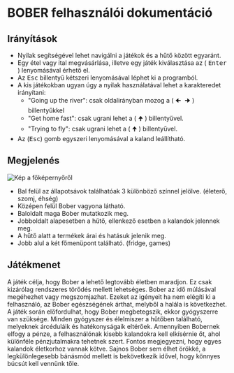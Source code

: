 # BOBER felhasználói dokumentáció

## Irányítások

- Nyilak segítségével lehet navigálni a játékok és a hűtő között egyaránt.
- Egy étel vagy ital megvásárlása, illetve egy játék kiválasztása az ( <kbd>Enter</kbd> ) lenyomásával érhető el.
- Az <kbd>Esc</kbd> billentyű kétszeri lenyomásával léphet ki a programból.
- A kis játékokban ugyan úgy a nyilak használatával lehet a karakteredet irányítani:
  - "Going up the river": csak oldalirányban mozog a ( <kbd>🠈 🠊</kbd> ) billentyűkkel
  - "Get home fast": csak ugrani lehet a ( <kbd>🠉</kbd> ) billentyűvel.
  - "Trying to fly": csak ugrani lehet a ( <kbd>🠉</kbd> ) billentyűvel.
- Az (<kbd>Esc</kbd>) gomb egyszeri lenyomásával a kaland leállítható.

## Megjelenés
![Kép a főképernyőről](https://i.ibb.co/GppmqTG/image.png "Főképernyő")
- Bal felül az állapotsávok találhatóak 3 különböző színnel jelölve. (életerő, szomj, éhség)
- Középen felül Bober vagyona látható.
- Baloldalt maga Bober mutatkozik meg.
- Jobboldalt alapesetben a hűtő, ellenkező esetben a kalandok jelennek meg.
- A hűtő alatt a termékek árai és hatásuk jelenik meg.
- Jobb alul a két főmenüpont található. (fridge, games)


## Játékmenet
A játék célja, hogy Bober a lehető legtovább életben maradjon. Ez csak kizárólag rendszeres törődés mellett lehetséges. Bober az idő múlásával megéhezhet vagy megszomjazhat. Ezeket az igényeit ha nem elégíti ki a felhasználó, az Bober egészségének árthat, melyből a halála is következhet. A játék során előfordulhat, hogy Bober megbetegszik, ekkor gyógyszerre van szüksége. Minden gyógyszer és élelmiszer a hűtőben található, melyeknek árcéduláik és hatékonyságaik eltérőek. Amennyiben Bobernek elfogy a pénze, a felhasználónak kisebb kalandokra kell elkísérnie őt, ahol különféle pénzjutalmakra tehetnek szert. Fontos megjegyezni, hogy egyes kalandok életkorhoz vannak kötve. Sajnos Bober sem élhet örökké, a legkülönlegesebb bánásmód mellett is bekövetkezik idővel, hogy könnyes búcsút kell vennünk tőle.
